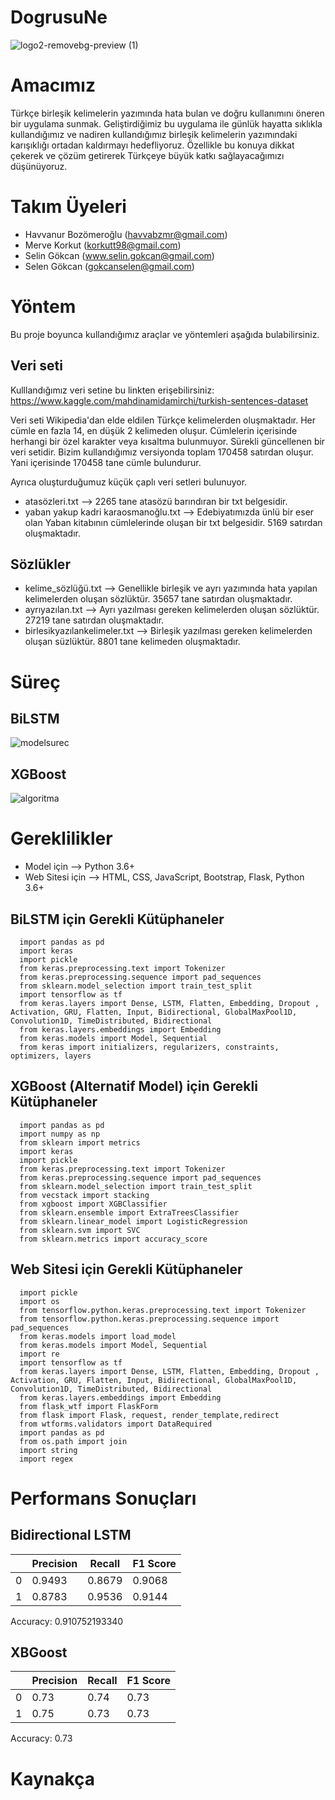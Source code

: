 # DogrusuNe

![logo2-removebg-preview (1)](https://user-images.githubusercontent.com/59619952/130329449-6ccb622a-1247-4688-9680-81802eb7c83a.png)

# Amacımız

Türkçe birleşik kelimelerin yazımında hata bulan ve doğru kullanımını öneren bir uygulama sunmak. Geliştirdiğimiz bu uygulama ile günlük hayatta sıklıkla kullandığımız ve nadiren kullandığımız birleşik kelimelerin yazımındaki karışıklığı ortadan kaldırmayı hedefliyoruz. Özellikle bu konuya dikkat çekerek ve çözüm getirerek Türkçeye büyük katkı sağlayacağımızı düşünüyoruz.


# Takım Üyeleri

   *   Havvanur Bozömeroğlu (havvabzmr@gmail.com)
   *   Merve Korkut (korkutt98@gmail.com)
   *   Selin Gökcan (www.selin.gokcan@gmail.com)
   *   Selen Gökcan (gokcanselen@gmail.com) 





# Yöntem 

Bu proje boyunca kullandığımız araçlar ve yöntemleri aşağıda bulabilirsiniz.

## Veri seti

Kulllandığımız veri setine bu linkten erişebilirsiniz:
https://www.kaggle.com/mahdinamidamirchi/turkish-sentences-dataset

Veri seti Wikipedia'dan elde eldilen Türkçe kelimelerden oluşmaktadır. Her cümle en fazla 14, en düşük 2 kelimeden oluşur. Cümlelerin içerisinde herhangi bir özel karakter veya kısaltma bulunmuyor. Sürekli güncellenen bir veri setidir. Bizim kullandığımız versiyonda toplam 170458 satırdan oluşur. Yani içerisinde 170458 tane cümle bulundurur.

Ayrıca oluşturduğumuz küçük çaplı veri setleri bulunuyor.
* atasözleri.txt --> 2265 tane atasözü barındıran bir txt belgesidir.
* yaban yakup kadri karaosmanoğlu.txt --> Edebiyatımızda ünlü bir eser olan Yaban kitabının cümlelerinde oluşan bir txt belgesidir. 5169 satırdan oluşmaktadır.

## Sözlükler
* kelime_sözlüğü.txt -->  Genellikle birleşik ve ayrı yazımında hata yapılan kelimelerden oluşan sözlüktür. 35657 tane satırdan oluşmaktadır.
* ayrıyazılan.txt  -->  Ayrı yazılması gereken kelimelerden oluşan sözlüktür. 27219 tane satırdan oluşmaktadır.
* birlesikyazılankelimeler.txt -->  Birleşik yazılması gereken kelimelerden oluşan süzlüktür. 8801 tane kelimeden oluşmaktadır.

# Süreç
## BiLSTM

![modelsurec](https://user-images.githubusercontent.com/59619952/130865326-1c88d68e-2811-447a-979a-8dfd207f665a.PNG)

## XGBoost
![algoritma](https://user-images.githubusercontent.com/59619952/130865045-65970735-735a-4360-bf65-ef697d458cf9.png)

# Gereklilikler

* Model için  -->  Python 3.6+
* Web Sitesi için  -->  HTML, CSS, JavaScript, Bootstrap, Flask, Python 3.6+

## BiLSTM için Gerekli Kütüphaneler

      import pandas as pd
      import keras
      import pickle
      from keras.preprocessing.text import Tokenizer
      from keras.preprocessing.sequence import pad_sequences
      from sklearn.model_selection import train_test_split
      import tensorflow as tf
      from keras.layers import Dense, LSTM, Flatten, Embedding, Dropout , Activation, GRU, Flatten, Input, Bidirectional, GlobalMaxPool1D, Convolution1D, TimeDistributed, Bidirectional
      from keras.layers.embeddings import Embedding
      from keras.models import Model, Sequential
      from keras import initializers, regularizers, constraints, optimizers, layers
      
 ## XGBoost (Alternatif Model) için Gerekli Kütüphaneler
 
      import pandas as pd
      import numpy as np
      from sklearn import metrics
      import keras
      import pickle
      from keras.preprocessing.text import Tokenizer
      from keras.preprocessing.sequence import pad_sequences
      from sklearn.model_selection import train_test_split
      from vecstack import stacking
      from xgboost import XGBClassifier
      from sklearn.ensemble import ExtraTreesClassifier
      from sklearn.linear_model import LogisticRegression
      from sklearn.svm import SVC
      from sklearn.metrics import accuracy_score
      
## Web Sitesi için Gerekli Kütüphaneler
      import pickle
      import os
      from tensorflow.python.keras.preprocessing.text import Tokenizer
      from tensorflow.python.keras.preprocessing.sequence import pad_sequences
      from keras.models import load_model
      from keras.models import Model, Sequential
      import re
      import tensorflow as tf
      from keras.layers import Dense, LSTM, Flatten, Embedding, Dropout , Activation, GRU, Flatten, Input, Bidirectional, GlobalMaxPool1D, Convolution1D, TimeDistributed, Bidirectional
      from keras.layers.embeddings import Embedding
      from flask_wtf import FlaskForm
      from flask import Flask, request, render_template,redirect
      from wtforms.validators import DataRequired
      import pandas as pd
      from os.path import join
      import string
      import regex
      
# Performans Sonuçları

## Bidirectional LSTM                                            
|               | Precision     | Recall        | F1 Score      |
| ------------- | ------------- | ------------- | ------------- |
| 0             | 0.9493        | 0.8679        | 0.9068        |
| 1             | 0.8783        | 0.9536        | 0.9144        |

Accuracy: 0.910752193340



##   XBGoost                                         
|               | Precision     | Recall        | F1 Score      |
| ------------- | ------------- | ------------- | ------------- |
| 0             | 0.73        | 0.74        | 0.73        |
| 1             | 0.75        | 0.73        | 0.73        |

Accuracy: 0.73


# Kaynakça
   


